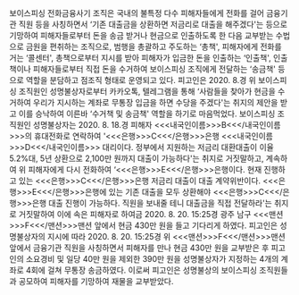 보이스피싱 전화금융사기 조직은 국내의 불특정 다수 피해자들에게 전화를 걸어 금융기관 직원 등을 사칭하면서 ‘기존 대출금을 상환하면 저금리로 대출을 해주겠다'는 등으로 기망하여 피해자들로부터 돈을 송금 받거나 현금으로 인출하도록 한 다음 교부받는 수법으로 금원을 편취하는 조직으로, 범행을 총괄하고 주도하는 ‘총책', 피해자에게 전화를 거는 ‘콜센터', 총책으로부터 지시를 받아 피해자가 입금한 돈을 인출하는 ‘인출책', 인출책이나 피해자들로부터 직접 돈을 수거하여 보이스피싱 조직에게 전달하는 ‘송금책' 등으로 역할을 분담하고 점조직 형태로 운영되고 있다.
피고인은 2020. 8.경 위 보이스피싱 조직원인 성명불상자로부터 카카오톡, 텔레그램을 통해 ‘사람들을 찾아가 현금을 수거하여 우리가 지시하는 계좌로 무통장 입금을 하면 수당을 주겠다'는 취지의 제안을 받고 이를 승낙하여 이른바 ‘수거책 및 송금책' 역할을 하기로 마음먹었다.
보이스피싱 조직원인 성명불상자는 2020. 8. 18.경 피해자 <<<내국인이름>>>B<<</내국인이름>>>의 휴대전화로 연락하여 '<<<은행>>>C<<</은행>>>은행 <<<내국인이름>>>D<<</내국인이름>>> 대리이다. 정부에서 지원하는 저금리 대환대출이 이율 5.2%대, 5년 상환으로 2,100만 원까지 대출이 가능하다'는 취지로 거짓말하고, 계속하여 위 피해자에게 다시 전화하여 ‘<<<은행>>>E<<</은행>>>은행이다. 현재 진행하고 있는 <<<은행>>>C<<</은행>>>은행 저금리 대출이 대출 계약위반이다. <<<은행>>>E<<</은행>>>은행에 있는 기존 대출을 모두 상환해야 <<<은행>>>C<<</은행>>>은행 대출 진행이 가능하다. 직원을 보내줄 테니 대출금을 직접 전달하라'는 취지로 거짓말하여 이에 속은 피해자로 하여금 2020. 8. 20. 15:25경 광주 남구 <<<맨션>>>F<<</맨션>>>맨션 앞에서 현금 430만 원을 들고 기다리게 하였다.
피고인은 성명불상자의 지시에 따라 2020. 8. 20. 15:25경 위 <<<맨션>>>F<<</맨션>>>맨션 앞에서 금융기관 직원을 사칭하면서 피해자를 만나 현금 430만 원을 교부받은 후 피고인의 소요경비 및 일당 40만 원을 제외한 390만 원을 성명불상자가 지정하는 4개의 계좌로 4회에 걸쳐 무통장 송금하였다.
이로써 피고인은 성명불상의 보이스피싱 조직원들과 공모하여 피해자를 기망하여 재물을 교부받았다.